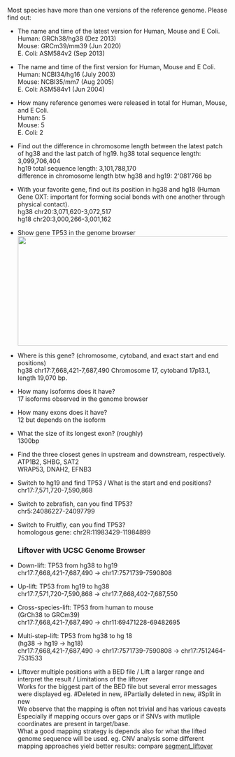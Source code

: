 Most species have more than one versions of the reference genome. Please find out:  

* The name and time of the latest version for Human, Mouse and E Coli.  
  Human: GRCh38/hg38 (Dez 2013)   
  Mouse: GRCm39/mm39 (Jun 2020)  
  E. Coli: ASM584v2 (Sep 2013)  
  
* The name and time of the first version for Human, Mouse and E Coli.  
  Human: NCBI34/hg16 (July 2003)  
  Mouse: NCBI35/mm7 (Aug 2005)  
  E. Coli: ASM584v1 (Jun 2004)  


* How many reference genomes were released in total for Human, Mouse, and E Coli.  
  Human: 5  
  Mouse: 5   
  E. Coli: 2  

* Find out the difference in chromosome length between the latest patch of hg38 and the last patch of hg19. 
  hg38 total sequence length: 3,099,706,404  
  hg19 total sequence length: 3,101,788,170  
  difference in chromosome length btw hg38 and hg19: 2'081'766 bp  

* With your favorite gene, find out its position in hg38 and hg18 (Human Gene OXT: important for forming social bonds with one another through physical contact).  
  hg38 chr20:3,071,620-3,072,517    
  hg18 chr20:3,000,266-3,001,162  
  
* Show gene TP53 in the genome browser  
  <img src="https://github.com/compbiozurich/UZH-BIO392/blob/master/course-results/2021/florian-vetsch/pictures/TP53.png" width="500" height="250"> 
  
* Where is this gene? (chromosome, cytoband, and exact start and end positions)   
  hg38 chr17:7,668,421-7,687,490
  Chromosome 17, cytoband 17p13.1,  length 19,070 bp.
* How many isoforms does it have?  
  17 isoforms observed in the genome browser  
* How many exons does it have?   
  12 but depends on the isoform  
* What the size of its longest exon? (roughly)  
   1300bp
* Find the three closest genes in upstream and downstream, respectively.   
  ATP1B2, SHBG, SAT2  
  WRAP53, DNAH2, EFNB3   
  
  
* Switch to hg19 and find TP53 / What is the start and end positions?  
  chr17:7,571,720-7,590,868  
* Switch to zebrafish, can you find TP53?  
  chr5:24086227-24097799  
* Switch to Fruitfly, can you find TP53?  
  homologous gene: chr2R:11983429-11984899
  
  ### Liftover with UCSC Genome Browser 
* Down-lift: TP53 from hg38 to hg19  
chr17:7,668,421-7,687,490 -> chr17:7571739-7590808  
* Up-lift: TP53 from hg19 to hg38  
 chr17:7,571,720-7,590,868 -> chr17:7,668,402-7,687,550  
* Cross-species-lift: TP53 from human to mouse  
(GrCh38 to GRCm39)  
chr17:7,668,421-7,687,490 -> chr11:69471228-69482695  
* Multi-step-lift: TP53 from hg38 to hg 18  
(hg38 -> hg19 -> hg18)  
chr17:7,668,421-7,687,490 -> chr17:7571739-7590808 -> chr17:7512464-7531533  

* Liftover multiple positions with a BED file / Lift a larger range and interpret the result / Limitations of the liftover  
Works for the biggest part of the BED file but several error messages were displayed eg. #Deleted in new, #Partially deleted in new, #Split in new   
We observe that the mapping is often not trivial and has various caveats  
Especially if mapping occurs over gaps or if SNVs with mutliple coordinates are present in target/base.  
What a good mapping strategy is depends also for what the lifted genome sequence will be used. eg. CNV analysis some different mapping approaches yield better results: compare [segment_liftover](https://github.com/baudisgroup/segment-liftover)
